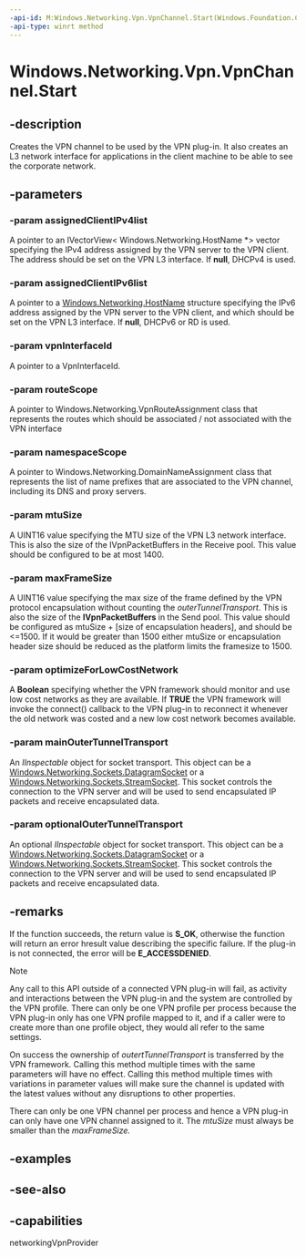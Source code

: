 ```yaml
---
-api-id: M:Windows.Networking.Vpn.VpnChannel.Start(Windows.Foundation.Collections.IVectorView{Windows.Networking.HostName},Windows.Foundation.Collections.IVectorView{Windows.Networking.HostName},Windows.Networking.Vpn.VpnInterfaceId,Windows.Networking.Vpn.VpnRouteAssignment,Windows.Networking.Vpn.VpnNamespaceAssignment,System.UInt32,System.UInt32,System.Boolean,System.Object,System.Object)
-api-type: winrt method
---
```


<!-- Method syntax
public void Start(Windows.Foundation.Collections.IVectorView<Windows.Networking.HostName> assignedClientIPv4list, Windows.Foundation.Collections.IVectorView<Windows.Networking.HostName> assignedClientIPv6list, Windows.Networking.Vpn.VpnInterfaceId vpnInterfaceId, Windows.Networking.Vpn.VpnRouteAssignment routeScope, Windows.Networking.Vpn.VpnNamespaceAssignment namespaceScope, System.UInt32 mtuSize, System.UInt32 maxFrameSize, System.Boolean optimizeForLowCostNetwork, System.Object mainOuterTunnelTransport, System.Object optionalOuterTunnelTransport)
-->

# Windows.Networking.Vpn.VpnChannel.Start

## -description
Creates the VPN channel to be used by the VPN plug-in. It also creates an L3 network interface for applications in the client machine to be able to see the corporate network.

## -parameters
### -param assignedClientIPv4list
A pointer to an IVectorView&lt; Windows.Networking.HostName *&gt; vector specifying the IPv4 address assigned by the VPN server to the VPN client. The address should be set on the VPN L3 interface. If **null**, DHCPv4 is used.

### -param assignedClientIPv6list
A pointer to a [Windows.Networking.HostName](../windows.networking/hostname.md) structure specifying the IPv6 address assigned by the VPN server to the VPN client, and which should be set on the VPN L3 interface. If **null**, DHCPv6 or RD is used.

### -param vpnInterfaceId
A pointer to a VpnInterfaceId.

### -param routeScope
A pointer to Windows.Networking.VpnRouteAssignment class that represents the routes which should be associated / not associated with the VPN interface

### -param namespaceScope
A pointer to Windows.Networking.DomainNameAssignment class that represents the list of name prefixes that are associated to the VPN channel, including its DNS and proxy servers.

### -param mtuSize
A UINT16 value specifying the MTU size of the VPN L3 network interface. This is also the size of the IVpnPacketBuffers in the Receive pool. This value should be configured to be at most 1400.

### -param maxFrameSize
A UINT16 value specifying the max size of the frame defined by the VPN protocol encapsulation without counting the *outerTunnelTransport*. This is also the size of the **IVpnPacketBuffers** in the Send pool. This value should be configured as mtuSize + [size of encapsulation headers], and should be <=1500. If it would be greater than 1500 either mtuSize or encapsulation header size should be reduced as the platform limits the framesize to 1500.

### -param optimizeForLowCostNetwork
A **Boolean** specifying whether the VPN framework should monitor and use low cost networks as they are available. If **TRUE** the VPN framework will invoke the connect() callback to the VPN plug-in to reconnect it whenever the old network was costed and a new low cost network becomes available.

### -param mainOuterTunnelTransport
An *IInspectable* object for socket transport. This object can be a [Windows.Networking.Sockets.DatagramSocket](/uwp/api/windows.networking.sockets.datagramsocket) or a [Windows.Networking.Sockets.StreamSocket](/uwp/api/windows.networking.sockets.streamsocket). This socket controls the connection to the VPN server and will be used to send encapsulated IP packets and receive encapsulated data.

### -param optionalOuterTunnelTransport
An optional *IInspectable* object for socket transport. This object can be a [Windows.Networking.Sockets.DatagramSocket](/uwp/api/windows.networking.sockets.datagramsocket) or a [Windows.Networking.Sockets.StreamSocket](/uwp/api/windows.networking.sockets.streamsocket). This socket controls the connection to the VPN server and will be used to send encapsulated IP packets and receive encapsulated data.

## -remarks
If the function succeeds, the return value is **S_OK**, otherwise the function will return an error hresult value describing the specific failure. If the plug-in is not connected, the error will be **E_ACCESSDENIED**.

> [!NOTE]
> Any call to this API outside of a connected VPN plug-in will fail, as activity and interactions between the VPN plug-in and the system are controlled by the VPN profile. There can only be one VPN profile per process because the VPN plug-in only has one VPN profile mapped to it, and if a caller were to create more than one profile object, they would all refer to the same settings.

On success the ownership of *outertTunnelTransport* is transferred by the VPN framework. Calling this method multiple times with the same parameters will have no effect. Calling this method multiple times with variations in parameter values will make sure the channel is updated with the latest values without any disruptions to other properties.

There can only be one VPN channel per process and hence a VPN plug-in can only have one VPN channel assigned to it. The *mtuSize* must always be smaller than the *maxFrameSize.*

## -examples

## -see-also


## -capabilities
networkingVpnProvider
